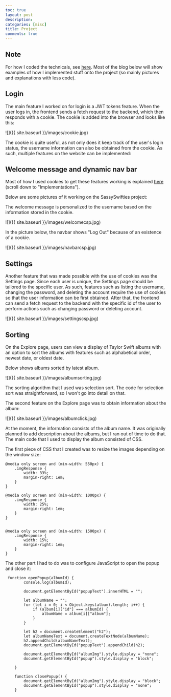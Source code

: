 ```yaml
---
toc: true
layout: post
description: 
categories: [misc]
title: Project 
comments: true
---
```


## Note

For how I coded the technicals, see [here](https://lwu1822.github.io/fastpages/misc/2023/05/31/js.html). Most of the blog below will show examples of how I implemented stuff onto the project (so mainly pictures and explanations with less code).

## Login

The main feature I worked on for login is a JWT tokens feature. When the user logs in, the frontend sends a fetch request to the backend, which then responds with a cookie. The cookie is added into the browser and looks like this:

![]({{ site.baseurl }}/images/cookie.jpg)

The cookie is quite useful, as not only does it keep track of the user's login status, the username information can also be obtained from the cookie. As such, multiple features on the website can be implemented: 

## Welcome message and dynamic nav bar

Most of how I used cookies to get these features working is explained [here](https://lwu1822.github.io/fastpages/misc/2023/05/31/js.html) (scroll down to "Implementations"). 

Below are some pictures of it working on the SassySwifties project:

The welcome message is personalized to the username based on the information stored in the cookie.

![]({{ site.baseurl }}/images/welcomecsp.jpg)

In the picture below, the navbar shows "Log Out" because of an existence of a cookie.

![]({{ site.baseurl }}/images/navbarcsp.jpg)

## Settings

Another feature that was made possible with the use of cookies was the Settings page. Since each user is unique, the Settings page should be tailored to the specific user. As such, features such as listing the username, changing the password, and deleting the account require the use of cookies so that the user information can be first obtained. After that, the frontend can send a fetch request to the backend with the specific id of the user to perform actions such as changing password or deleting account. 

![]({{ site.baseurl }}/images/settingscsp.jpg)

## Sorting

On the Explore page, users can view a display of Taylor Swift albums with an option to sort the albums with features such as alphabetical order, newest date, or oldest date.

Below shows albums sorted by latest album.

![]({{ site.baseurl }}/images/albumsorting.jpg)

The sorting algorithm that I used was selection sort. The code for selection sort was straightforward, so I won't go into detail on that.

The second feature on the Explore page was to obtain information about the album:

![]({{ site.baseurl }}/images/albumclick.jpg)

At the moment, the information consists of the album name. It was originally planned to add description about the albums, but I ran out of time to do that. The main code that I used to display the album consisted of CSS. 

The first piece of CSS that I created was to resize the images depending on the window size:

```
@media only screen and (min-width: 550px) {
    .imgResponse {
        width: 33%;
        margin-right: 1em;
    }
}

@media only screen and (min-width: 1000px) {
    .imgResponse {
        width: 25%;
        margin-right: 1em;
    }
}


@media only screen and (min-width: 1500px) {
    .imgResponse {
        width: 15%;
        margin-right: 1em;
    }
}
```

The other part I had to do was to configure JavaScript to open the popup and close it:

```
 function openPopup(albumId) {
        console.log(albumId);

        document.getElementById("popupText").innerHTML = "";

        let albumName = "";
        for (let i = 0; i < Object.keys(album).length; i++) {
            if (album[i]["id"] === albumId) {
                albumName = album[i]["album"];
            }
        }

        let h2 = document.createElement("h2");
        let albumNameText = document.createTextNode(albumName);
        h2.appendChild(albumNameText);
        document.getElementById("popupText").appendChild(h2);

        document.getElementById("albumImg").style.display = "none";
        document.getElementById("popup").style.display = "block";
        
    }

    function closePopup() {
        document.getElementById("albumImg").style.display = "block";
        document.getElementById("popup").style.display = "none";
    }

```